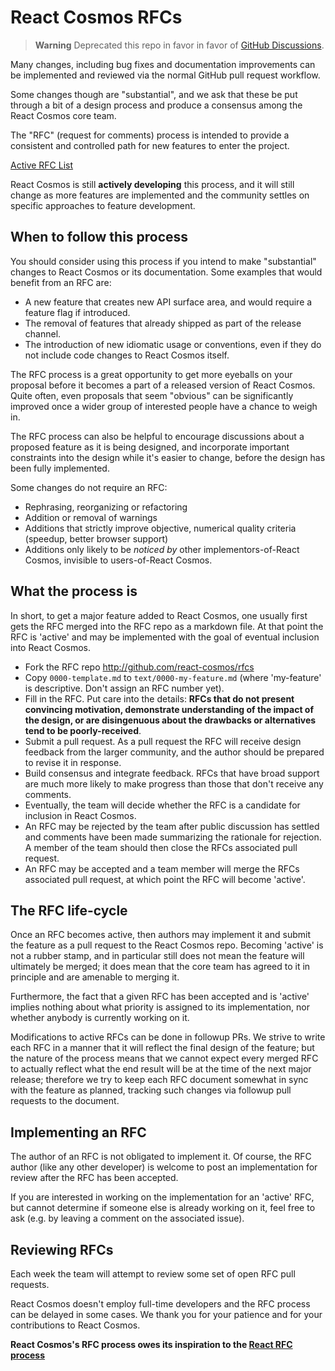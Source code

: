 # React Cosmos RFCs

> **Warning** Deprecated this repo in favor in favor of [GitHub Discussions](https://github.com/react-cosmos/react-cosmos/discussions).

Many changes, including bug fixes and documentation improvements can be
implemented and reviewed via the normal GitHub pull request workflow.

Some changes though are "substantial", and we ask that these be put
through a bit of a design process and produce a consensus among the React Cosmos
core team.

The "RFC" (request for comments) process is intended to provide a
consistent and controlled path for new features to enter the project.

[Active RFC List](https://github.com/react-cosmos/rfcs/pulls)

React Cosmos is still **actively developing** this process, and it will still change as
more features are implemented and the community settles on specific approaches
to feature development.

## When to follow this process

You should consider using this process if you intend to make "substantial"
changes to React Cosmos or its documentation. Some examples that would benefit
from an RFC are:

- A new feature that creates new API surface area, and would
  require a feature flag if introduced.
- The removal of features that already shipped as part of the release
  channel.
- The introduction of new idiomatic usage or conventions, even if they
  do not include code changes to React Cosmos itself.

The RFC process is a great opportunity to get more eyeballs on your proposal
before it becomes a part of a released version of React Cosmos. Quite often, even
proposals that seem "obvious" can be significantly improved once a wider
group of interested people have a chance to weigh in.

The RFC process can also be helpful to encourage discussions about a proposed
feature as it is being designed, and incorporate important constraints into
the design while it's easier to change, before the design has been fully
implemented.

Some changes do not require an RFC:

- Rephrasing, reorganizing or refactoring
- Addition or removal of warnings
- Additions that strictly improve objective, numerical quality
  criteria (speedup, better browser support)
- Additions only likely to be _noticed by_ other implementors-of-React Cosmos,
  invisible to users-of-React Cosmos.

## What the process is

In short, to get a major feature added to React Cosmos, one usually first gets
the RFC merged into the RFC repo as a markdown file. At that point the RFC
is 'active' and may be implemented with the goal of eventual inclusion
into React Cosmos.

- Fork the RFC repo http://github.com/react-cosmos/rfcs
- Copy `0000-template.md` to `text/0000-my-feature.md` (where
  'my-feature' is descriptive. Don't assign an RFC number yet).
- Fill in the RFC. Put care into the details: **RFCs that do not
  present convincing motivation, demonstrate understanding of the
  impact of the design, or are disingenuous about the drawbacks or
  alternatives tend to be poorly-received**.
- Submit a pull request. As a pull request the RFC will receive design
  feedback from the larger community, and the author should be prepared
  to revise it in response.
- Build consensus and integrate feedback. RFCs that have broad support
  are much more likely to make progress than those that don't receive any
  comments.
- Eventually, the team will decide whether the RFC is a candidate
  for inclusion in React Cosmos.
- An RFC may be rejected by the team after public discussion has settled
  and comments have been made summarizing the rationale for rejection. A member of
  the team should then close the RFCs associated pull request.
- An RFC may be accepted and a team member will merge the RFCs associated pull
  request, at which point the RFC will become 'active'.

## The RFC life-cycle

Once an RFC becomes active, then authors may implement it and submit the
feature as a pull request to the React Cosmos repo. Becoming 'active' is not a rubber
stamp, and in particular still does not mean the feature will ultimately
be merged; it does mean that the core team has agreed to it in principle
and are amenable to merging it.

Furthermore, the fact that a given RFC has been accepted and is
'active' implies nothing about what priority is assigned to its
implementation, nor whether anybody is currently working on it.

Modifications to active RFCs can be done in followup PRs. We strive
to write each RFC in a manner that it will reflect the final design of
the feature; but the nature of the process means that we cannot expect
every merged RFC to actually reflect what the end result will be at
the time of the next major release; therefore we try to keep each RFC
document somewhat in sync with the feature as planned, tracking such changes
via followup pull requests to the document.

[react rfc process]: https://github.com/reactjs/rfcs

## Implementing an RFC

The author of an RFC is not obligated to implement it. Of course, the
RFC author (like any other developer) is welcome to post an
implementation for review after the RFC has been accepted.

If you are interested in working on the implementation for an 'active'
RFC, but cannot determine if someone else is already working on it,
feel free to ask (e.g. by leaving a comment on the associated issue).

## Reviewing RFCs

Each week the team will attempt to review some set of open RFC
pull requests.

React Cosmos doesn't employ full-time developers and the RFC process can be delayed in some cases.
We thank you for your patience and for your contributions to React Cosmos.

**React Cosmos's RFC process owes its inspiration to the [React RFC process]**
